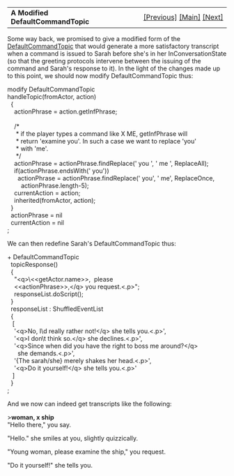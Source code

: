 ---
---
<table width="100%" data-border="0" data-cellspacing="0"
data-cellpadding="3" data-bgcolor="#C0C0C0">
<colgroup>
<col style="width: 50%" />
<col style="width: 50%" />
</colgroup>
<tbody>
<tr>
<td style="text-align: left;"><strong>A Modified
DefaultCommandTopic<br />
</strong></td>
<td style="text-align: right;"><a
href="tcommandtopic.html">[Previous]</a> <a
href="generalintroduction.html">[Main]</a> <a
href="consultable.html">[Next]</a></td>
</tr>
</tbody>
</table>

  
Some way back, we promised to give a modified form of the
[DefaultCommandTopic](defaultcommandtopic.html) that would generate a
more satisfactory transcript when a command is issued to Sarah before
she's in her InConversationState (so that the greeting protocols
intervene between the issuing of the command and Sarah's response to
it). In the light of the changes made up to this point, we should now
modify DefaultCommandTopic thus:  
  
modify DefaultCommandTopic  
handleTopic(fromActor, action)  
  {  
    actionPhrase = action.getInfPhrase;  
      
    /\*   
     \* if the player types a command like X ME, getInfPhrase will  
     \* return 'examine you'. In such a case we want to replace 'you'  
     \* with 'me'.  
     \*/  
    actionPhrase = actionPhrase.findReplace(' you ', ' me ', ReplaceAll);  
    if(actionPhrase.endsWith(' you'))  
      actionPhrase = actionPhrase.findReplace(' you', ' me', ReplaceOnce,  
        actionPhrase.length-5);  
    currentAction = action;  
    inherited(fromActor, action);  
  }    
  actionPhrase = nil  
  currentAction = nil  
;  
  
We can then redefine Sarah's DefaultCommandTopic thus:  
  
+ DefaultCommandTopic  
  topicResponse()  
  {  
    "\<q\>\\\<\<getActor.name\>\>,  please   
    \<\<actionPhrase\>\>,\</q\> you request.\<.p\>";  
    responseList.doScript();  
  }  
  responseList : ShuffledEventList  
  {  
   \[  
    '\<q\>No, I\\d really rather not!\</q\> she tells you.\<.p\>',  
    '\<q\>I don\\t think so.\</q\> she declines.\<.p\>',  
    '\<q\>Since when did you have the right to boss me around?\</q\>  
      she demands.\<.p\>',  
    '{The sarah/she} merely shakes her head.\<.p\>',  
    '\<q\>Do it yourself!\</q\> she tells you.\<.p\>'    
   \]  
  }    
;  
  
And we now can indeed get transcripts like the following:  
  
\>**woman, x ship**  
"Hello there," you say.  
  
"Hello." she smiles at you, slightly quizzically.  
  
"Young woman, please examine the ship," you request.  
  
"Do it yourself!" she tells you.  
